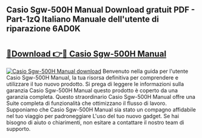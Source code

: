 ## Casio Sgw-500H Manual Download gratuit PDF - Part-1zQ Italiano Manuale dell'utente di riparazione 6AD0K

# <h2><a href="http://df9jxr.blite.top/?on=Casio+Sgw-500H+Manual">🔗Download 👉🔴 Casio Sgw-500H Manual</a></h2>

[![Casio Sgw-500H Manual download](https://i.imgur.com/lujVjoI.png)](http://df9jxr.blite.top/?on=Casio+Sgw-500H+Manual)
Benvenuto nella guida per l'utente Casio Sgw-500H Manual, la tua risorsa definitiva per comprendere e utilizzare il tuo nuovo prodotto. Si prega di leggere le informazioni sulla garanzia Casio Sgw-500H Manual questo prodotto è coperto da una garanzia completa. Questo straordinario Casio Sgw-500H Manual offre una Suite completa di funzionalità che ottimizzano il flusso di lavoro. Supponiamo che Casio Sgw-500H Manual sia stato un compagno affidabile nel tuo viaggio per padroneggiare L'uso del tuo nuovo gadget. Se hai bisogno di aiuto o chiarimenti, non esitare a contattare il nostro team di supporto.

